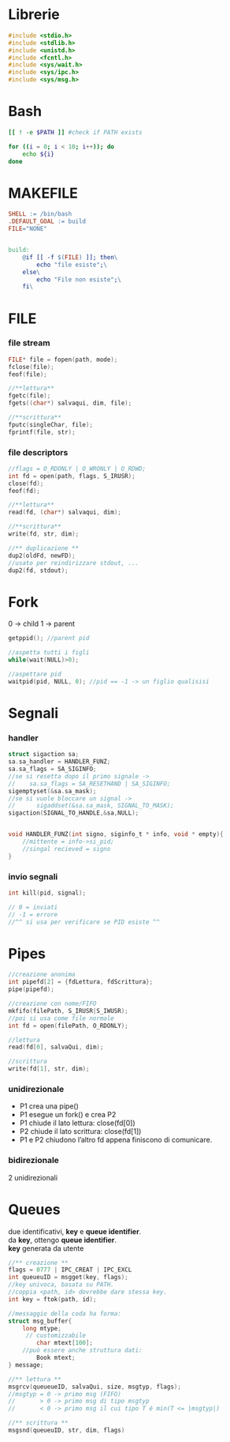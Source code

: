 # Librerie

```c
#include <stdio.h>
#include <stdlib.h>
#include <unistd.h>
#include <fcntl.h>
#include <sys/wait.h>
#include <sys/ipc.h>
#include <sys/msg.h>
```

# Bash

```bash
[[ ! -e $PATH ]] #check if PATH exists

for ((i = 0; i < 10; i++)); do
    echo ${i}
done
```

# MAKEFILE

```makefile
SHELL := /bin/bash
.DEFAULT_GOAL := build
FILE="NONE"


build:
    @if [[ -f $(FILE) ]]; then\
		echo "file esiste";\
	else\
		echo "File non esiste";\
	fi\
```

# FILE

### file stream

```c
FILE* file = fopen(path, mode);
fclose(file);
feof(file);

//**lettura**
fgetc(file);
fgets((char*) salvaqui, dim, file);

//**scrittura**
fputc(singleChar, file);
fprintf(file, str);
```

### file descriptors

```c
//flags = O_RDONLY | O_WRONLY | O_RDWD;
int fd = open(path, flags, S_IRUSR);
close(fd);
feof(fd);

//**lettura**
read(fd, (char*) salvaqui, dim);

//**scrittura**
write(fd, str, dim);

//** duplicazione **
dup2(oldFd, newFD);
//usato per reindirizzare stdout, ...
dup2(fd, stdout);
```

# Fork

0 -> child
1 -> parent

```c
getppid(); //parent pid

//aspetta tutti i figli
while(wait(NULL)>0);

//aspettare pid
waitpid(pid, NULL, 0); //pid == -1 -> un figlio qualisisi
```

# Segnali

### handler

```c
struct sigaction sa;
sa.sa_handler = HANDLER_FUNZ;
sa.sa_flags = SA_SIGINFO;
//se si resetta dopo il primo signale ->
//    sa.sa_flags = SA_RESETHAND | SA_SIGINFO;
sigemptyset(&sa.sa_mask);
//se si vuole bloccare un signal ->
//      sigaddset(&sa.sa_mask, SIGNAL_TO_MASK);
sigaction(SIGNAL_TO_HANDLE,&sa,NULL);


void HANDLER_FUNZ(int signo, siginfo_t * info, void * empty){
    //mittente = info->si_pid;
    //singal recieved = signo
}
```

### invio segnali

```c
int kill(pid, signal);

// 0 = inviati
// -1 = errore
//^^ si usa per verificare se PID esiste ^^
```

# Pipes

```c
//creazione anonima
int pipefd[2] = {fdLettura, fdScrittura};
pipe(pipefd);

//creazione con nome/FIFO
mkfifo(filePath, S_IRUSR|S_IWUSR);
//poi si usa come file normale
int fd = open(filePath, O_RDONLY);

//lettura
read(fd[0], salvaQui, dim);

//scrittura
write(fd[1], str, dim);
```

### unidirezionale

- P1 crea una pipe()
- P1 esegue un fork() e crea P2
- P1 chiude il lato lettura: close(fd[0])
- P2 chiude il lato scrittura: close(fd[1])
- P1 e P2 chiudono l’altro fd appena finiscono di comunicare.

### bidirezionale

2 unidirezionali

# Queues

due identificativi, **key** e **queue identifier**.<br>
da **key**, ottengo **queue identifier**.<br>
**key** generata da utente<br>

```c
//** creazione **
flags = 0777 | IPC_CREAT | IPC_EXCL
int queueuID = msgget(key, flags);
//key univoca, basata su PATH.
//coppia <path, id> dovrebbe dare stessa key.
int key = ftok(path, id);

//messaggio della coda ha forma:
struct msg_buffer{
    long mtype;
     // customizzabile
        char mtext[100];
    //può essere anche struttura dati:
        Book mtext;
} message;

//** lettura **
msgrcv(queueueID, salvaQui, size, msgtyp, flags);
//msgtyp = 0 -> primo msg (FIFO)
//       > 0 -> primo msg di tipo msgtyp
//       < 0 -> primo msg il cui tipo T é min(T <= |msgtyp|)

//** scrittura **
msgsnd(queueuID, str, dim, flags)

```
